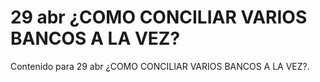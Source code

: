 # 29 abr  ¿COMO CONCILIAR VARIOS BANCOS A LA VEZ?

Contenido para 29 abr  ¿COMO CONCILIAR VARIOS BANCOS A LA VEZ?.